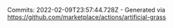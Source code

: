 Commits: 2022-02-09T23:57:44.728Z - Generated via https://github.com/marketplace/actions/artificial-grass
<br>
